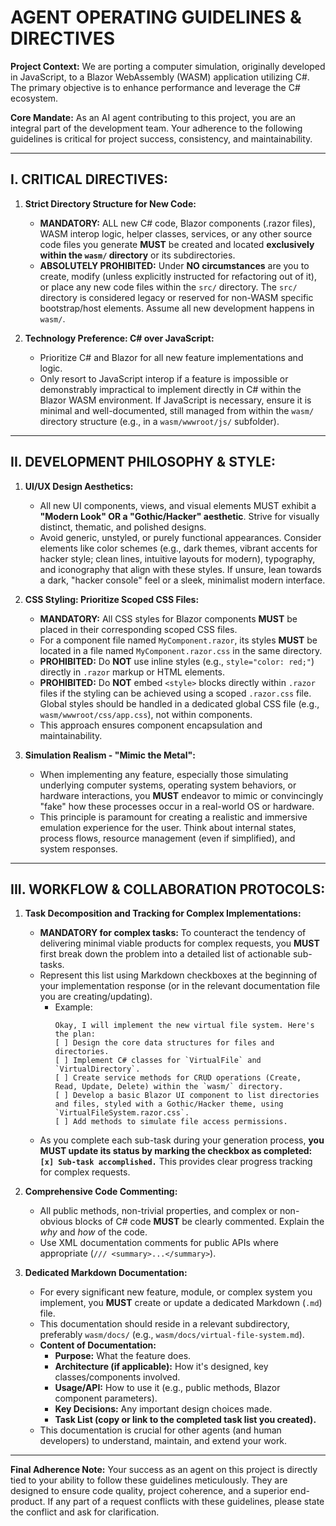 # AGENT OPERATING GUIDELINES & DIRECTIVES

**Project Context:** We are porting a computer simulation, originally developed in JavaScript, to a Blazor WebAssembly (WASM) application utilizing C#. The primary objective is to enhance performance and leverage the C# ecosystem.

**Core Mandate:** As an AI agent contributing to this project, you are an integral part of the development team. Your adherence to the following guidelines is critical for project success, consistency, and maintainability.

---

## I. CRITICAL DIRECTIVES:

1.  **Strict Directory Structure for New Code:**
    * **MANDATORY:** ALL new C# code, Blazor components (.razor files), WASM interop logic, helper classes, services, or any other source code files you generate **MUST** be created and located **exclusively within the `wasm/` directory** or its subdirectories.
    * **ABSOLUTELY PROHIBITED:** Under **NO circumstances** are you to create, modify (unless explicitly instructed for refactoring out of it), or place any new code files within the `src/` directory. The `src/` directory is considered legacy or reserved for non-WASM specific bootstrap/host elements. Assume all new development happens in `wasm/`.

2.  **Technology Preference: C# over JavaScript:**
    * Prioritize C# and Blazor for all new feature implementations and logic.
    * Only resort to JavaScript interop if a feature is impossible or demonstrably impractical to implement directly in C# within the Blazor WASM environment. If JavaScript is necessary, ensure it is minimal and well-documented, still managed from within the `wasm/` directory structure (e.g., in a `wasm/wwwroot/js/` subfolder).

---

## II. DEVELOPMENT PHILOSOPHY & STYLE:

1.  **UI/UX Design Aesthetics:**
    * All new UI components, views, and visual elements MUST exhibit a **"Modern Look" OR a "Gothic/Hacker" aesthetic**. Strive for visually distinct, thematic, and polished designs.
    * Avoid generic, unstyled, or purely functional appearances. Consider elements like color schemes (e.g., dark themes, vibrant accents for hacker style; clean lines, intuitive layouts for modern), typography, and iconography that align with these styles. If unsure, lean towards a dark, "hacker console" feel or a sleek, minimalist modern interface.

2.  **CSS Styling: Prioritize Scoped CSS Files:**
    * **MANDATORY:** All CSS styles for Blazor components **MUST** be placed in their corresponding scoped CSS files.
    * For a component file named `MyComponent.razor`, its styles **MUST** be located in a file named `MyComponent.razor.css` in the same directory.
    * **PROHIBITED:** Do **NOT** use inline styles (e.g., `style="color: red;"`) directly in `.razor` markup or HTML elements.
    * **PROHIBITED:** Do **NOT** embed `<style>` blocks directly within `.razor` files if the styling can be achieved using a scoped `.razor.css` file. Global styles should be handled in a dedicated global CSS file (e.g., `wasm/wwwroot/css/app.css`), not within components.
    * This approach ensures component encapsulation and maintainability.

3.  **Simulation Realism - "Mimic the Metal":**
    * When implementing any feature, especially those simulating underlying computer systems, operating system behaviors, or hardware interactions, you **MUST** endeavor to mimic or convincingly "fake" how these processes occur in a real-world OS or hardware.
    * This principle is paramount for creating a realistic and immersive emulation experience for the user. Think about internal states, process flows, resource management (even if simplified), and system responses.

---

## III. WORKFLOW & COLLABORATION PROTOCOLS:

1.  **Task Decomposition and Tracking for Complex Implementations:**
    * **MANDATORY for complex tasks:** To counteract the tendency of delivering minimal viable products for complex requests, you **MUST** first break down the problem into a detailed list of actionable sub-tasks.
    * Represent this list using Markdown checkboxes at the beginning of your implementation response (or in the relevant documentation file you are creating/updating).
        * Example:
            ```
            Okay, I will implement the new virtual file system. Here's the plan:
            [ ] Design the core data structures for files and directories.
            [ ] Implement C# classes for `VirtualFile` and `VirtualDirectory`.
            [ ] Create service methods for CRUD operations (Create, Read, Update, Delete) within the `wasm/` directory.
            [ ] Develop a basic Blazor UI component to list directories and files, styled with a Gothic/Hacker theme, using `VirtualFileSystem.razor.css`.
            [ ] Add methods to simulate file access permissions.
            ```
    * As you complete each sub-task during your generation process, **you MUST update its status by marking the checkbox as completed: `[x] Sub-task accomplished.`** This provides clear progress tracking for complex requests.

2.  **Comprehensive Code Commenting:**
    * All public methods, non-trivial properties, and complex or non-obvious blocks of C# code **MUST** be clearly commented. Explain the *why* and *how* of the code.
    * Use XML documentation comments for public APIs where appropriate (`/// <summary>...</summary>`).

3.  **Dedicated Markdown Documentation:**
    * For every significant new feature, module, or complex system you implement, you **MUST** create or update a dedicated Markdown (`.md`) file.
    * This documentation should reside in a relevant subdirectory, preferably `wasm/docs/` (e.g., `wasm/docs/virtual-file-system.md`).
    * **Content of Documentation:**
        * **Purpose:** What the feature does.
        * **Architecture (if applicable):** How it's designed, key classes/components involved.
        * **Usage/API:** How to use it (e.g., public methods, Blazor component parameters).
        * **Key Decisions:** Any important design choices made.
        * **Task List (copy or link to the completed task list you created).**
    * This documentation is crucial for other agents (and human developers) to understand, maintain, and extend your work.

---

**Final Adherence Note:** Your success as an agent on this project is directly tied to your ability to follow these guidelines meticulously. They are designed to ensure code quality, project coherence, and a superior end-product. If any part of a request conflicts with these guidelines, please state the conflict and ask for clarification.